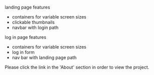 landing page features
  * containers for variable screen sizes
  * clickable thumbnails
  * navbar with login path

log in page features 
  * containers for variable screen sizes
  * log in form
  * nav bar with landing page path

Please click the link in the 'About' section in order to view the project.
